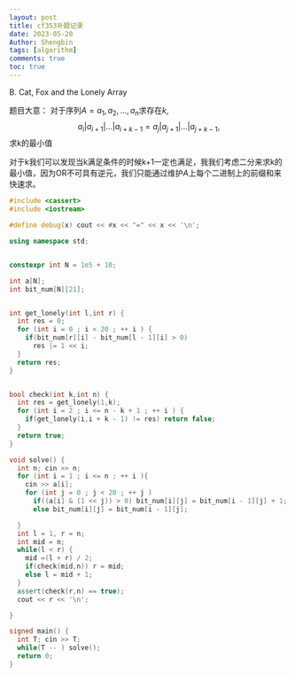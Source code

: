 ```yaml
---
layout: post
title: cf353补题记录 
date: 2023-05-20
Author: Shengbin 
tags: [algorithm]
comments: true
toc: true
---
```


B. Cat, Fox and the Lonely Array

题目大意：
对于序列$A={a_1,a_2,...,a_n}$求存在$k$,
$$a _ i | a _ {i+1} | \ldots | a _ {i+k-1} = a _ j | a _ {j+1} | \ldots | a _ {j+k-1},$$
求k的最小值


对于k我们可以发现当k满足条件的时候k+1一定也满足，我我们考虑二分来求k的最小值，因为OR不可具有逆元，我们只能通过维护$A$上每个二进制上的前缀和来快速求。

```cpp
#include <cassert>
#include <iostream>

#define debug(x) cout << #x << "=" << x << '\n';

using namespace std;


constexpr int N = 1e5 + 10;

int a[N];
int bit_num[N][21];


int get_lonely(int l,int r) {
  int res = 0;
  for (int i = 0 ; i < 20 ; ++ i ) {
    if(bit_num[r][i] - bit_num[l - 1][i] > 0)
      res |= 1 << i;
  }
  return res;
}


bool check(int k,int n) {
  int res = get_lonely(1,k);
  for (int i = 2 ; i <= n - k + 1 ; ++ i ) {
    if(get_lonely(i,i + k - 1) != res) return false;
  }
  return true;
}

void solve() {
  int n; cin >> n;
  for (int i = 1 ; i <= n ; ++ i ){
    cin >> a[i];
    for (int j = 0 ; j < 20 ; ++ j ) 
      if((a[i] & (1 << j)) > 0) bit_num[i][j] = bit_num[i - 1][j] + 1;
      else bit_num[i][j] = bit_num[i - 1][j];

  }
  int l = 1, r = n;
  int mid = n;
  while(l < r) {
    mid =(l + r) / 2;
    if(check(mid,n)) r = mid;
    else l = mid + 1;
  }
  assert(check(r,n) == true);
  cout << r << '\n';

}

signed main() {
  int T; cin >> T;
  while(T -- ) solve();
  return 0;
}

```

